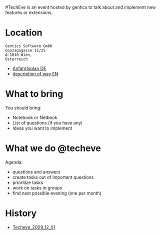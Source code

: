 #TechEve is an event hosted by gentics to talk about and implement new features or extensions.

# Location #

```
Gentics Software GmbH
Gonzagagasse 11/25
A-1010 Wien,
Österreich
```

  * [Anfahrtsplan DE](http://www.gentics.com/Content.Node/company/legal/company_anfahrtsplan.php)
  * [description of way EN](http://www.gentics.com/Content.Node/company/legal/Description-of-way.php)



# What to bring #

You should bring:
  * Notebook or Netbook
  * List of questions (if you have any)
  * Ideas you want to implement

# What we do @techeve #
Agenda:
  * questions and answers
  * create tasks out of important questions
  * prioritize tasks
  * work on tasks in groups
  * find next possible evening (one per month)

# History #
  * [Techeve\_2009\_12\_01](Techeve_2009_12_01.md)